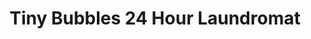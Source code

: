 ---
title: "Tiny Bubbles 24 Hour Laundromat"
url: /phoenix/tiny-bubbles-24-hour-laundromat/
shop: laundry
---